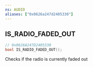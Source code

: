```yaml
---
ns: AUDIO
aliases: ["0x0626a247d2405330"]
---
```

## IS_RADIO_FADED_OUT

```c
// 0x0626A247D2405330
bool IS_RADIO_FADED_OUT();
```

Checks if the radio is currently faded out

